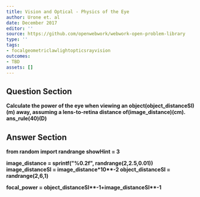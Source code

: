 ```yaml
---
title: Vision and Optical - Physics of the Eye
author: Urone et. al
date: December 2017
editor: ''
source: https://github.com/openwebwork/webwork-open-problem-library
type: ''
tags:
- focalgeometriclawlightopticsrayvision
outcomes:
- TBD
assets: []
---
```


## Question Section 

<b>
Calculate the power of the eye when viewing an object(object_distanceSI)(m) away, assuming a lens-to-retina distance of(image_distance)(cm).
ans_rule(40)(D)



## Answer Section

from random import randrange
showHint = 3

image_distance = sprintf("%0.2f", randrange(2,2.5,0.01))
image_distanceSI = image_distance*10**-2
object_distanceSI = randrange(2,6,1)

focal_power = object_distanceSI**-1+image_distanceSI**-1